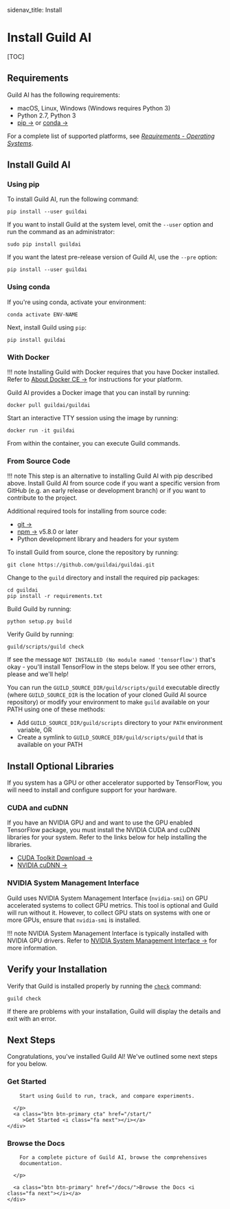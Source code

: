 sidenav_title: Install

# Install Guild AI

[TOC]

## Requirements

Guild AI has the following requirements:

- macOS, Linux, Windows (Windows requires Python 3)
- Python 2.7, Python 3
- [pip ->](https://pip.pypa.io/en/stable/installing/)
  or [conda ->](https://docs.conda.io/projects/conda/en/latest/user-guide/install/)

For a complete list of supported platforms, see [*Requirements -
Operating Systems*](/reference/requirements/#operating-systems).

## Install Guild AI

### Using pip

To install Guild AI, run the following command:

``` command
pip install --user guildai
```

If you want to install Guild at the system level, omit the `--user`
option and run the command as an administrator:

``` command
sudo pip install guildai
```

If you want the latest pre-release version of Guild AI, use the
``--pre`` option:

``` command
pip install --user guildai
```

### Using conda

If you're using conda, activate your environment:

``` command
conda activate ENV-NAME
```

Next, install Guild using `pip`:

``` command
pip install guildai
```

### With Docker

!!! note
    Installing Guild with Docker requires that you have Docker
    installed. Refer to [About Docker CE
    ->](https://docs.docker.com/install/) for instructions for your
    platform.

Guild AI provides a Docker image that you can install by running:

``` command
docker pull guildai/guildai
```

Start an interactive TTY session using the image by running:

``` command
docker run -it guildai
```

From within the container, you can execute Guild commands.

### From Source Code

!!! note
    This step is an alternative to installing Guild AI with pip
    described above. Install Guild AI from source code if you want a
    specific version from GitHub (e.g. an early release or development
    branch) or if you want to contribute to the project.

Additional required tools for installing from source code:

- [git ->](https://help.github.com/articles/set-up-git/)
- [npm ->](https://www.npmjs.com/get-npm) v5.8.0 or later
- Python development library and headers for your system

To install Guild from source, clone the repository by running:

``` command
git clone https://github.com/guildai/guildai.git
```

Change to the `guild` directory and install the required pip packages:

``` command
cd guildai
pip install -r requirements.txt
```

Build Guild by running:

``` command
python setup.py build
```

Verify Guild by running:

``` command
guild/scripts/guild check
```

If see the message ``NOT INSTALLED (No module named 'tensorflow')``
that's okay - you'll install TensorFlow in the steps below. If you see
other errors, please [](ref:open-an-issue) and we'll help!

You can run the `GUILD_SOURCE_DIR/guild/scripts/guild` executable
directly (where `GUILD_SOURCE_DIR` is the location of your cloned
Guild AI source repository) or modify your environment to make `guild`
available on your PATH using one of these methods:

- Add `GUILD_SOURCE_DIR/guild/scripts` directory to your `PATH` environment
  variable, OR
- Create a symlink to `GUILD_SOURCE_DIR/guild/scripts/guild` that is
  available on your PATH

## Install Optional Libraries

If you system has a GPU or other accelerator supported by TensorFlow,
you will need to install and configure support for your hardware.

### CUDA and cuDNN

If you have an NVIDIA GPU and and want to use the GPU enabled
TensorFlow package, you must install the NVIDIA CUDA and cuDNN
libraries for your system. Refer to the links below for help
installing the libraries.

- [CUDA Toolkit Download ->](https://developer.nvidia.com/cuda-downloads)
- [NVIDIA cuDNN ->](https://developer.nvidia.com/cudnn)

### NVIDIA System Management Interface

Guild uses NVIDIA System Management Interface (`nvidia-smi`) on GPU
accelerated systems to collect GPU metrics. This tool is optional and
Guild will run without it. However, to collect GPU stats on systems
with one or more GPUs, ensure that `nvidia-smi` is installed.

!!! note
    NVIDIA System Management Interface is typically installed with NVIDIA
    GPU drivers. Refer to [NVIDIA System Management Interface
    ->](https://developer.nvidia.com/nvidia-system-management-interface)
    for more information.

## Verify your Installation

Verify that Guild is installed properly by running the
[`check`](docs/commands/check) command:

``` command
guild check
```

If there are problems with your installation, Guild will display the
details and exit with an error.

## Next Steps

Congratulations, you've installed Guild AI! We've outlined some next
steps for you below.

<div class="row mt-4 match-height">

  <div class="col col-md-6">
    <div class="promo left">
      <h3>Get Started</h3>
      <p class="expand">

        Start using Guild to run, track, and compare experiments.

      </p>
      <a class="btn btn-primary cta" href="/start/"
         >Get Started <i class="fa next"></i></a>
    </div>
  </div>

  <div class="col col-md-6">
    <div class="promo left">
      <h3>Browse the Docs</h3>
      <p class="expand">

        For a complete picture of Guild AI, browse the comprehensives
        documentation.

      </p>

      <a class="btn btn-primary" href="/docs/">Browse the Docs <i class="fa next"></i></a>
    </div>
  </div>
</div>
